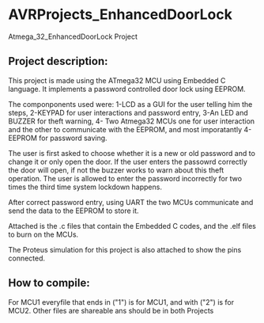 # AVRProjects_EnhancedDoorLock
Atmega_32_EnhancedDoorLock Project

## Project description: 
This project is made using the ATmega32 MCU using Embedded C language. It implements a password controlled door lock using EEPROM.

The componponents used were: 1-LCD as a GUI for the user telling him the steps, 2-KEYPAD for user interactions and password entry, 3-An LED and BUZZER for theft warning, 4- Two Atmega32 MCUs one for user interaction and the other to communicate with the EEPROM, and most imporatantly 4-EEPROM for password saving.

The user is first asked to choose whether it is a new or old password and to change it or only open the door. If the user enters the passowrd correctly the door will open, if not the buzzer works to warn about this theft operation. The user is allowed to enter the password incorrectly for two times the third time system lockdown happens.

After correct password entry, using UART the two MCUs communicate and send the data to the EEPROM to store it.

Attached is the .c files that contain the Embedded C codes, and the .elf files to burn on the MCUs. 

The Proteus simulation for this project is also attached to show the pins connected.
## How to compile:
For MCU1 everyfile that ends in ("1") is for MCU1, and with ("2") is for MCU2. Other files are shareable ans should be in both Projects
